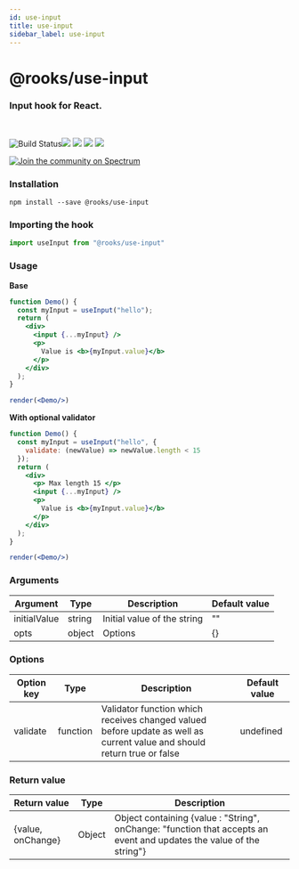 ```yaml
---
id: use-input
title: use-input
sidebar_label: use-input
---
```


# @rooks/use-input

### Input hook for React.
<br/>


![Build Status](https://github.com/imbhargav5/rooks/workflows/Node%20CI/badge.svg)![](https://img.shields.io/npm/v/@rooks/use-input/latest.svg) ![](https://img.shields.io/npm/l/@rooks/use-input.svg) ![](https://img.shields.io/npm/dt/@rooks/use-input.svg) ![](https://img.shields.io/david/imbhargav5/rooks.svg?path=packages%2Finput)

<a href="https://spectrum.chat/rooks"><img src="https://withspectrum.github.io/badge/badge.svg" alt="Join the community on Spectrum"/></a>


### Installation

```
npm install --save @rooks/use-input
```

### Importing the hook

```javascript
import useInput from "@rooks/use-input"
```


### Usage

**Base**

```jsx
function Demo() {
  const myInput = useInput("hello");
  return (
    <div>
      <input {...myInput} />
      <p>
        Value is <b>{myInput.value}</b>
      </p>
    </div>
  );
}

render(<Demo/>)
```

**With optional validator**

```jsx
function Demo() {
  const myInput = useInput("hello", {
    validate: (newValue) => newValue.length < 15
  });
  return (
    <div>
      <p> Max length 15 </p>
      <input {...myInput} />
      <p>
        Value is <b>{myInput.value}</b>
      </p>
    </div>
  );
}

render(<Demo/>)
```

### Arguments

| Argument     | Type   | Description                 | Default value |
| ------------ | ------ | --------------------------- | ------------- |
| initialValue | string | Initial value of the string | ""            |
| opts         | object | Options                     | {}            |


### Options

| Option key | Type     | Description                                                                                                             | Default value |
| ---------- | -------- | ----------------------------------------------------------------------------------------------------------------------- | ------------- |
| validate   | function | Validator function which receives changed valued before update as well as current value and should return true or false | undefined     |

### Return value

| Return value      | Type   | Description                                                                                                          |
| ----------------- | ------ | -------------------------------------------------------------------------------------------------------------------- |
| {value, onChange} | Object | Object containing {value : "String", onChange: "function that accepts an event and updates the value of the string"} |


    